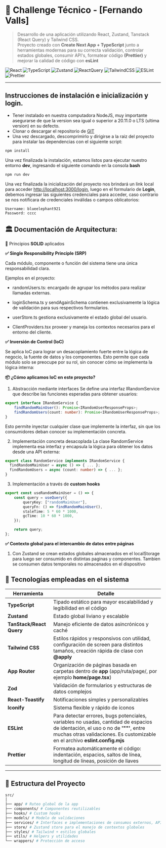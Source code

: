 # 🧩 Challenge Técnico - [Fernando Valls]

> Desarrollo de una aplicación utilizando React, Zustand, Tanstack (React Query) y Tailwind CSS.  
> Proyecto creado con **Create Next App + TypeScript** junto a herramientas modernas para su correcta validación, controlar estados globales, consumir API's, formatear código **(Prettier)** y mejorar la calidad de código con **esLint**

![React](https://img.shields.io/badge/React-20232A?style=for-the-badge&logo=react&logoColor=61DAFB)
![TypeScript](https://img.shields.io/badge/TypeScript-007ACC?style=for-the-badge&logo=typescript&logoColor=white)
![Zustand](https://img.shields.io/badge/Zustand-333333?style=for-the-badge&logo=react&logoColor=white)
![ReactQuery](https://img.shields.io/badge/React_Query-FF4154?style=for-the-badge&logo=react-query&logoColor=white)
![TailwindCSS](https://img.shields.io/badge/Tailwind_CSS-06B6D4?style=for-the-badge&logo=tailwind-css&logoColor=white)
![ESLint](https://img.shields.io/badge/ESLint-4B32C3?style=for-the-badge&logo=eslint&logoColor=white)
![Prettier](https://img.shields.io/badge/Prettier-F7B93E?style=for-the-badge&logo=prettier&logoColor=white)

---
## Instrucciones de instalación e inicialización y login.

- Tener instalado en nuestra computadora NodeJS, muy importante asegurarse de que la version sea igual o superior a 20.11.0 o LTS (ultima version) en su defecto.
- Clonar o descargar el repositorio de [GIT](https://github.com/FdValls/challenge-dev-wayni)
- Una vez descargado, descomprimirlo y dirigirse a la raiz del proyecto para instalar las dependencias con el siguiente script:
```bash
npm install
```
Una vez finalizada la instalación, estamos listos para ejecutar nuestro entorno **dev**, ingresando el siguiente comando en la consola **bash**

```bash
npm run dev
```

Una vez finalizada la inicialización del proyecto nos brindará un link local para acceder [http://localhost:3000/login](http://localhost:3000/login), luego en el formulario de **Login**, debemos ingresar las siguientes credenciales para acceder, caso contrario se nos notificara de credenciales inválidas o campos oblicatorios:

```bash
Username: blueelephant921
Password: cccc
```
## 🏛️ Documentación de Arquitectura:

🔹 Principios **SOLID** aplicados

**✅ Single Responsibility Principle (SRP)**

Cada módulo, componente o función del sistema tiene una única responsabilidad clara.

Ejemplos en el proyecto:

- randomUsers.ts: encargado de agrupar los métodos para realizar llamadas externas.

- loginSchema.ts y sendAgainSchema contienen exclusivamente la lógica de validación para sus respectivos formularios.

- userStore.ts gestiona exclusivamente el estado global del usuario. 

- ClientProviders.tsx proveer y maneja los contextos necesarios para el entorno del cliente.

**✅ Inversión de Control (IoC)**

Se aplica IoC para lograr un desacoplamiento fuerte entre la lógica de negocio, la fuente de datos y los componentes. Esto permite que cada módulo solo se preocupe por su rol, sin conocer cómo se implementa la lógica interna:

**📦 ¿Cómo aplicamos IoC en este proyecto?**

1. Abstracción mediante interfaces
Se define una interfaz IRandomService que describe las funciones esperadas para obtener usuarios:

```typescript
export interface IRandomService {
    findRandomMainUser(): Promise<IRandomUserResponseProps>;
    findRandomUsers(count: number): Promise<IRandomUserResponseProps>;
}
```
Esto permite inyectar cualquier clase que implemente la interfaz, sin que los consumidores deban conocer su implementación concreta.

2. Implementación concreta desacoplada
La clase RandomService implementa esa interfaz y encapsula la lógica para obtener los datos desde una API externa:

```typescript
export class RandomService implements IRandomService {
  findRandomMainUser = async () => { ... };
  findRandomUsers = async (count: number) => { ... };
}
```
3. Implementación a través de **custom hooks**

```typescript
export const useRandomMainUser = () => {
    const query = useQuery({
        queryKey: ["randomMainUser"],
        queryFn: () => findRandomMainUser(),
        staleTime: 5 * 60 * 1000,
        gcTime: 10 * 60 * 1000,
    });

    return query;
};
```
**✅ Contexto global para el intercambio de datos entre páginas**

1. Con Zustand se crean estados globales almacenados en el localStorage para luego ser consumido en distintas paginas y componentes. Tambien se consumen datos temporales no almacenados en el dispositivo

## 🧱 Tecnologías empleadas en el sistema

| Herramienta         | Detalle                                                       |
|---------------------|-----------------------------------------------------------------|
| **TypeScript**      | Tipado estático para mayor escalabilidad y legibilidad en el código                        |
| **Zustand**         | Estado global liviano y escalable                               |
| **TanStack/React Query** | Manejo eficiente de datos asincrónicos y caché            |
| **Tailwind CSS**    | Estilos rápidos y responsivos con utilidad, configuración de screen para distintos tamaños, creación rápida de clase con **@apply**                    |
| **App Router** | Organización de páginas basada en carpetas dentro de **app** (app/ruta/page/, por ejemplo **home/page.tsx**) |
| **Zod**             | Validación de formularios y estructuras de datos complejos                            |
| **React-Toastify**  | Notificaciones simples y personalizables                        |
| **Iconify**         | Sistema flexible y rápido de íconos              |
| **ESLint** | Para detectar errores, bugs potenciales, variables no usadas, cantidad de espacios de identación, el uso o no de **'""'**, entre muchas otras validaciones. Es customizable en el archivo **eslint.config.mjs**   |
| **Prettier** | Formatea automáticamente el código: indentación, espacios, saltos de línea, longitud de líneas, posición de llaves |

---

## 📁 Estructura del Proyecto

```bash
src/
│
├── app/ # Ruteo global de la app
├── components/ # Componentes reutilizables
├── hooks/ # Custom hooks
├── models/ # Modelo de validaciones
├── services/ # Interfaces e implementaciones de consumos externos, API's
├── store/ # Zustand store para el manejo de contextos globales
├── styles/ # Tailwind + estilos globales
├── utils/ # Helpers y utilidades
└── wrappers/ # Protección de acceso
```